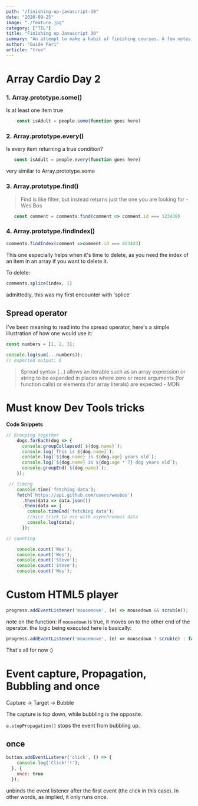 ```yaml
---
path: "/finishing-up-javascript-30"
date: "2020-09-25"
image: "./feature.jpg"
category: ["TIL"]
title: "Finishing up Javascript 30"
summary: "An attempt to make a habit of finishing courses. A few notes on interesting bits & stuff thought's I'd love to bookmark"
author: "Guide Fari"
article: "true"
---
```

# Array Cardio Day 2
### 1. Array.prototype.some()

   Is at least one item true

```js
    const isAdult = people.some(function goes here)
```
### 2. Array.prototype.every()

   Is every item returning a true condition?

```js
   const isAdult = people.every(function goes here)
```
   very similar to Array.prototype.some

### 3. Array.prototype.find()

>Find is like filter, but instead returns just the one you are looking for - Wes Bos

```js
   const comment = comments.find(comment => comment.id === 123438)
```

### 4. Array.prototype.findIndex()

   ```js
   comments.findIndex(comment =>comment.id === 823423)
   ```
   
   This one especially helps when it's time to delete, as you need the index of an item in an array if you want to delete it.
   
   To delete:
   ```js
   comments.splice(index, 1)
   ``` 
admittedly, this was my first encounter with 'splice'

## Spread operator
I've been meaning to read into the spread operator, here's a simple illustration of how one would use it:

```js
const numbers = [1, 2, 3];

console.log(sum(...numbers));
// expected output: 6
```

> Spread syntax (...) allows an iterable such as an array expression or string to be expanded in places where zero or more arguments (for function calls) or elements (for array literals) are expected - MDN

# Must know Dev Tools tricks
**Code Snippets**

```js
// Grouping together
    dogs.forEach(dog => {
      console.groupCollapsed(`${dog.name}`);
      console.log(`This is ${dog.name}`);
      console.log(`${dog.name} is ${dog.age} years old`);
      console.log(`${dog.name} is ${dog.age * 7} dog years old`);
      console.groupEnd(`${dog.name}`);
    });

```

```js
 // timing
    console.time('fetching data');
    fetch('https://api.github.com/users/wesbos')
      .then(data => data.json())
      .then(data => {
        console.timeEnd('fetching data');
        //nice trick to use with asynchronous data
        console.log(data);
      });
```

```js
// counting

    console.count('Wes');
    console.count('Wes');
    console.count('Steve');
    console.count('Steve');
    console.count('Wes');
```

# Custom HTML5 player

```js
progress.addEventListener('mousemove', (e) => mousedown && scrub(e));
```
note on the function: if `mousedown` is true, it moves on to the other end of the operator. the logic being executed here is basically:
```js
progress.addEventListener('mousemove', (e) => mousedown ? scrub(e) : false);
```

That's all for now :)

# Event capture, Propagation, Bubbling and once

Capture -> Target -> Bubble

The capture is top down, while bubbling is the opposite. 

`e.stopPropagation()` stops the event from bubbling up.

## once

```js
button.addEventListener('click', () => {
    console.log('Click!!!');
  }, {
    once: true
  });
```

unbinds the event listener after the first event (the click in this case). In other words, as implied, it only runs once.
